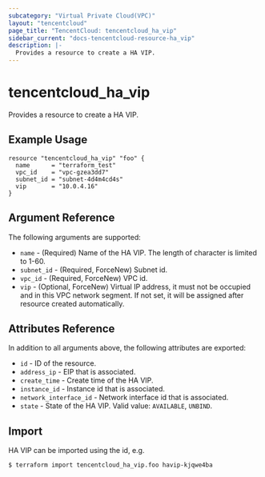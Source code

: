 ```yaml
---
subcategory: "Virtual Private Cloud(VPC)"
layout: "tencentcloud"
page_title: "TencentCloud: tencentcloud_ha_vip"
sidebar_current: "docs-tencentcloud-resource-ha_vip"
description: |-
  Provides a resource to create a HA VIP.
---
```


# tencentcloud_ha_vip

Provides a resource to create a HA VIP.

## Example Usage

```hcl
resource "tencentcloud_ha_vip" "foo" {
  name      = "terraform_test"
  vpc_id    = "vpc-gzea3dd7"
  subnet_id = "subnet-4d4m4cd4s"
  vip       = "10.0.4.16"
}
```

## Argument Reference

The following arguments are supported:

* `name` - (Required) Name of the HA VIP. The length of character is limited to 1-60.
* `subnet_id` - (Required, ForceNew) Subnet id.
* `vpc_id` - (Required, ForceNew) VPC id.
* `vip` - (Optional, ForceNew) Virtual IP address, it must not be occupied and in this VPC network segment. If not set, it will be assigned after resource created automatically.

## Attributes Reference

In addition to all arguments above, the following attributes are exported:

* `id` - ID of the resource.
* `address_ip` - EIP that is associated.
* `create_time` - Create time of the HA VIP.
* `instance_id` - Instance id that is associated.
* `network_interface_id` - Network interface id that is associated.
* `state` - State of the HA VIP. Valid value: `AVAILABLE`, `UNBIND`.


## Import

HA VIP can be imported using the id, e.g.

```
$ terraform import tencentcloud_ha_vip.foo havip-kjqwe4ba
```

